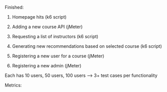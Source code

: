 Finished:

1. Homepage hits (k6 script)

2. Adding a new course API (jMeter)

3. Requesting a list of instructors (k6 script)

4. Generating new recommendations based on selected course (k6 script)

5. Registering a new user for a course (jMeter)

6. Registering a new admin (jMeter)

Each has 10 users, 50 users, 100 users --> 3+ test cases per functionality

Metrics:
